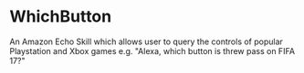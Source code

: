 # WhichButton

An Amazon Echo Skill which allows user to query the controls of popular Playstation and Xbox games e.g. "Alexa, which button is threw pass on FIFA 17?"
